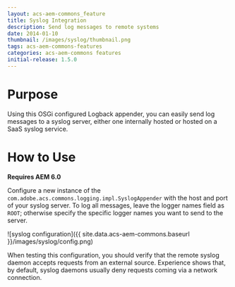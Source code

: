 ```yaml
---
layout: acs-aem-commons_feature
title: Syslog Integration
description: Send log messages to remote systems
date: 2014-01-10
thumbnail: /images/syslog/thumbnail.png
tags: acs-aem-commons-features
categories: acs-aem-commons features
initial-release: 1.5.0
---
```


# Purpose

Using this OSGi configured Logback appender, you can easily send log messages to a syslog server, either one internally hosted or hosted on a SaaS syslog service.

# How to Use

**Requires AEM 6.0**

Configure a new instance of the `com.adobe.acs.commons.logging.impl.SyslogAppender` with the host and port of your syslog server. To log all messages, leave the logger names field as `ROOT`; otherwise specify the specific logger names you want to send to the server.

![syslog configuration]({{ site.data.acs-aem-commons.baseurl }}/images/syslog/config.png)

When testing this configuration, you should verify that the remote syslog daemon accepts requests from an external source. Experience shows that, by default, syslog daemons usually deny requests coming via a network connection.